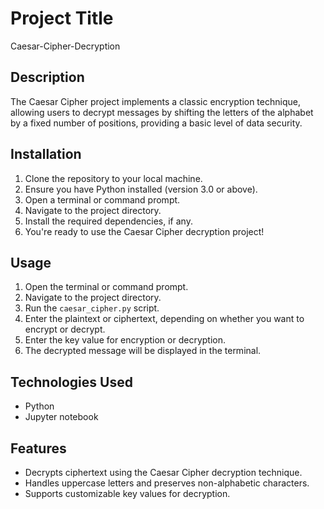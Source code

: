 
# Project Title
Caesar-Cipher-Decryption

## Description

The Caesar Cipher project implements a classic encryption technique, allowing users to decrypt messages by shifting the letters of the alphabet by a fixed number of positions, providing a basic level of data security.

## Installation

1. Clone the repository to your local machine.
2. Ensure you have Python installed (version 3.0 or above).
3. Open a terminal or command prompt.
4. Navigate to the project directory.
5. Install the required dependencies, if any.
6. You're ready to use the Caesar Cipher decryption project!

## Usage

1. Open the terminal or command prompt.
2. Navigate to the project directory.
3. Run the `caesar_cipher.py` script.
4. Enter the plaintext or ciphertext, depending on whether you want to encrypt or decrypt.
5. Enter the key value for encryption or decryption.
6. The decrypted message will be displayed in the terminal.

## Technologies Used

- Python
- Jupyter notebook

## Features

- Decrypts ciphertext using the Caesar Cipher decryption technique.
- Handles uppercase letters and preserves non-alphabetic characters.
- Supports customizable key values for decryption.
